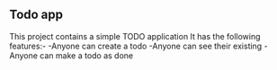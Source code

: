 
## Todo app

This project contains a simple TODO application
It has the following features:-
    -Anyone can create a todo
    -Anyone can see their existing
    -Anyone can make a todo as done



